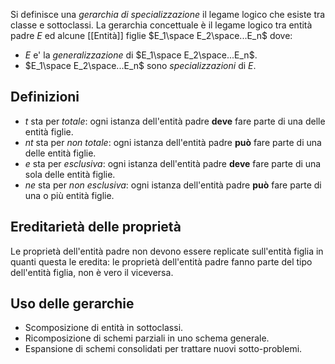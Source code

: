 Si definisce una *gerarchia di specializzazione* il legame logico che esiste tra classe e sottoclassi.
La gerarchia concettuale è il legame logico tra entità padre $E$ ed alcune [[Entità]] figlie $E_1\space E_2\space...E_n$ dove:
- $E$ e' la *generalizzazione* di $E_1\space E_2\space...E_n$.
- $E_1\space E_2\space...E_n$ sono *specializzazioni* di $E$.

## Definizioni
- *t* sta per *totale*: ogni istanza dell'entità padre **deve** fare parte di una delle entità figlie.
- *nt* sta per *non totale*: ogni istanza dell'entità padre **può** fare parte di una delle entità figlie.
- *e* sta per *esclusiva*: ogni istanza dell'entità padre **deve** fare parte di una sola delle entità figlie.
- *ne* sta per *non esclusiva*: ogni istanza dell'entità padre **può** fare parte di una o più entità figlie.

## Ereditarietà delle proprietà
Le proprietà dell'entità padre non devono essere replicate sull'entità figlia in quanti questa le eredita: le proprietà dell'entità padre fanno parte del tipo dell'entità figlia, non è vero il viceversa.

## Uso delle gerarchie
- Scomposizione di entità in sottoclassi.
- Ricomposizione di schemi parziali in uno schema generale.
- Espansione di schemi consolidati per trattare nuovi sotto-problemi.